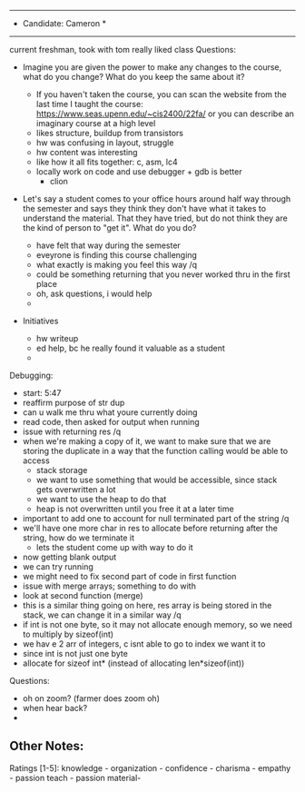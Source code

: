 ***************************
* Candidate: Cameron *
***************************
current freshman, took with tom
really liked class
Questions:
- Imagine you are given the power to make any changes to the course, what do you change? What do you keep the same about it?
  - If you haven't taken the course, you can scan the website from the last time I taught the course: https://www.seas.upenn.edu/~cis2400/22fa/ or you can describe an imaginary course at a high level
  - likes structure, buildup from transistors
  - hw was confusing in layout, struggle
  - hw content was interesting
  - like how it all fits together: c, asm, lc4
  - locally work on code and use debugger + gdb is better
    - clion

- Let's say a student comes to your office hours around half way through the semester and says they think they don't have what it takes to understand the material. That they have tried, but do not think they are the kind of person to "get it". What do you do?
  - have felt that way during the semester
  - eveyrone is finding this course challenging
  - what exactly is making you feel this way /q
  - could be something returning that you never worked thru in the first place
  - oh, ask questions, i would help
  - 

- Initiatives
  - hw writeup
  - ed help, bc he really found it valuable as a student
  - 

Debugging:
- start: 5:47
- reaffirm purpose of str dup
- can u walk me thru what youre currently doing
- read code, then asked for output when running
- issue with returning res /q
- when we're making a copy of it, we want to make sure that we are storing the duplicate in a way that the function calling would be able to access 
  - stack storage
  - we want to use something that would be accessible, since stack gets overwritten a lot
  - we want to use the heap to do that
  - heap is not overwritten until you free it at a later time
- important to add one to account for null terminated part of the string /q
- we'll have one more char in res to allocate before returning after the string, how do we terminate it
  - lets the student come up with way to do it
- now getting blank output 
- we can try running 
- we might need to fix second part of code in first function
- issue with merge arrays; something to do with
- look at second function (merge)
- this is a similar thing going on here, res array is being stored in the stack, we can change it in a similar way /q
- if int is not one byte, so it may not allocate enough memory, so we need to multiply by sizeof(int)
- we hav e 2 arr of integers, c isnt able to go to index we want it to
- since int is not just one byte
- allocate for sizeof int* (instead of allocating len*sizeof(int))

Questions:
- oh on zoom? (farmer does zoom oh)
- when hear back?
- 



Other Notes:
- 


Ratings [1-5]:
knowledge       - 
organization    - 
confidence      - 
charisma        - 
empathy         - 
passion teach   - 
passion material- 